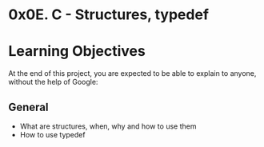# 0x0E. C - Structures, typedef

# Learning Objectives
At the end of this project, you are expected to be able to explain to anyone, without the help of Google:

## General
- What are structures, when, why and how to use them
- How to use typedef
